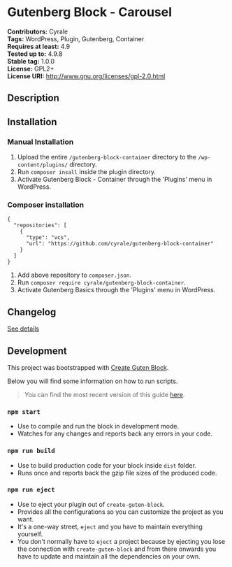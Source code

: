 # Gutenberg Block - Carousel #
**Contributors:**      Cyrale  
**Tags:**              WordPress, Plugin, Gutenberg, Container  
**Requires at least:** 4.9  
**Tested up to:**      4.9.8  
**Stable tag:**        1.0.0  
**License:**           GPL2+  
**License URI:**       http://www.gnu.org/licenses/gpl-2.0.html  

## Description ##



## Installation ##

### Manual Installation ###

1. Upload the entire `/gutenberg-block-container` directory to the `/wp-content/plugins/` directory.
2. Run `composer insall` inside the plugin directory.
3. Activate Gutenberg Block - Container through the 'Plugins' menu in WordPress.

### Composer installation

```
{
  "repositories": [
    {
      "type": "vcs",
      "url": "https://github.com/cyrale/gutenberg-block-container"
    }
  ]
}
```

1. Add above repository to `composer.json`.
2. Run `composer require cyrale/gutenberg-block-container`.
3. Activate Gutenberg Basics through the 'Plugins' menu in WordPress.

## Changelog ##

[See details](https://github.com/cyrale/gutenberg-block-container/blob/master/CHANGELOG.md)

## Development ##

This project was bootstrapped with [Create Guten Block](https://github.com/ahmadawais/create-guten-block).

Below you will find some information on how to run scripts.

>You can find the most recent version of this guide [here](https://github.com/ahmadawais/create-guten-block).

### `npm start` ###
- Use to compile and run the block in development mode.
- Watches for any changes and reports back any errors in your code.

### `npm run build` ###
- Use to build production code for your block inside `dist` folder.
- Runs once and reports back the gzip file sizes of the produced code.

### `npm run eject` ###
- Use to eject your plugin out of `create-guten-block`.
- Provides all the configurations so you can customize the project as you want.
- It's a one-way street, `eject` and you have to maintain everything yourself.
- You don't normally have to `eject` a project because by ejecting you lose the connection with `create-guten-block` and from there onwards you have to update and maintain all the dependencies on your own.
